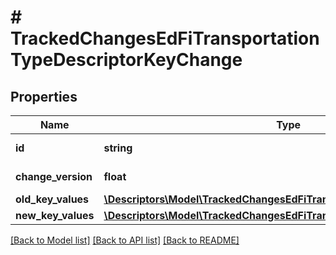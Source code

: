 # # TrackedChangesEdFiTransportationTypeDescriptorKeyChange

## Properties

Name | Type | Description | Notes
------------ | ------------- | ------------- | -------------
**id** | **string** | Resource identifier | [optional]
**change_version** | **float** | Change version | [optional]
**old_key_values** | [**\Descriptors\Model\TrackedChangesEdFiTransportationTypeDescriptorKey**](TrackedChangesEdFiTransportationTypeDescriptorKey.md) |  | [optional]
**new_key_values** | [**\Descriptors\Model\TrackedChangesEdFiTransportationTypeDescriptorKey**](TrackedChangesEdFiTransportationTypeDescriptorKey.md) |  | [optional]

[[Back to Model list]](../../README.md#models) [[Back to API list]](../../README.md#endpoints) [[Back to README]](../../README.md)
